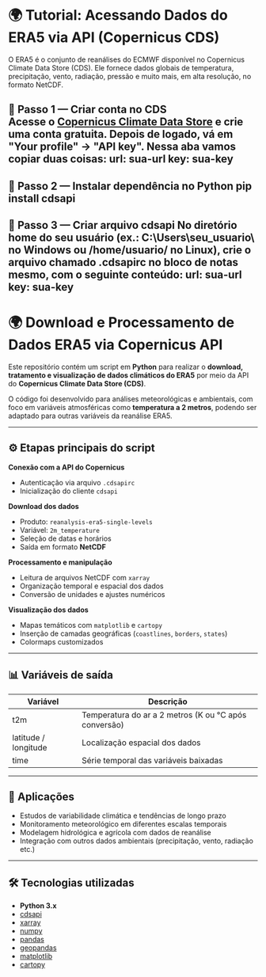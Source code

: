 # 🌍 Tutorial: Acessando Dados do ERA5 via API (Copernicus CDS)

O ERA5 é o conjunto de reanálises do ECMWF disponível no Copernicus Climate Data Store (CDS). Ele fornece dados globais de temperatura, precipitação, vento, radiação, pressão e muito mais, em alta resolução, no formato NetCDF.  

🔹 **Passo 1 — Criar conta no CDS**  
Acesse o [Copernicus Climate Data Store](https://cds.climate.copernicus.eu/) e crie uma conta gratuita. Depois de logado, vá em "Your profile" → "API key". 
Nessa aba vamos copiar duas coisas:
url: sua-url
key: sua-key
---
🔹 Passo 2 — Instalar dependência no Python
pip install cdsapi
---
🔹 Passo 3 — Criar arquivo cdsapi
No diretório home do seu usuário (ex.: C:\Users\seu_usuario\ no Windows ou /home/usuario/ no Linux), crie o arquivo chamado .cdsapirc no bloco de notas mesmo, com o seguinte conteúdo:
url: sua-url
key: sua-key
---

# 🌍 Download e Processamento de Dados ERA5 via Copernicus API  

Este repositório contém um script em **Python** para realizar o **download, tratamento e visualização de dados climáticos do ERA5** por meio da API do **Copernicus Climate Data Store (CDS)**.  

O código foi desenvolvido para análises meteorológicas e ambientais, com foco em variáveis atmosféricas como **temperatura a 2 metros**, podendo ser adaptado para outras variáveis da reanálise ERA5.  

---

## ⚙️ Etapas principais do script  

**Conexão com a API do Copernicus**  
- Autenticação via arquivo `.cdsapirc`  
- Inicialização do cliente `cdsapi`  

**Download dos dados**  
- Produto: `reanalysis-era5-single-levels`  
- Variável: `2m_temperature`  
- Seleção de datas e horários  
- Saída em formato **NetCDF**  

**Processamento e manipulação**  
- Leitura de arquivos NetCDF com `xarray`  
- Organização temporal e espacial dos dados  
- Conversão de unidades e ajustes numéricos  

**Visualização dos dados**  
- Mapas temáticos com `matplotlib` e `cartopy`  
- Inserção de camadas geográficas (`coastlines`, `borders`, `states`)  
- Colormaps customizados  

---

## 📊 Variáveis de saída  
| Variável | Descrição |  
|----------|------------|  
| t2m | Temperatura do ar a 2 metros (K ou °C após conversão) |  
| latitude / longitude | Localização espacial dos dados |  
| time | Série temporal das variáveis baixadas |  

---

## 🎯 Aplicações  
- Estudos de variabilidade climática e tendências de longo prazo  
- Monitoramento meteorológico em diferentes escalas temporais  
- Modelagem hidrológica e agrícola com dados de reanálise  
- Integração com outros dados ambientais (precipitação, vento, radiação etc.)  

---

## 🛠️ Tecnologias utilizadas  
- **Python 3.x**  
- [cdsapi](https://pypi.org/project/cdsapi/)  
- [xarray](https://docs.xarray.dev/)  
- [numpy](https://numpy.org/)  
- [pandas](https://pandas.pydata.org/)  
- [geopandas](https://geopandas.org/)  
- [matplotlib](https://matplotlib.org/)  
- [cartopy](https://scitools.org.uk/cartopy/docs/latest/)  
